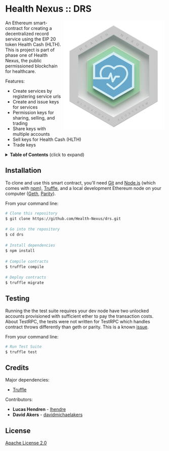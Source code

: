# Health Nexus :: DRS 
<img align="right" src="./assets/HN_token_transparent.png?raw=true" height="348">
An Ethereum smart-contract for creating a decentralized record service using the EIP 20 token Health Cash (HLTH). This is project is part of phase one of Health Nexus, the public permissioned blockchain for healthcare. 


Features:

* Create services by registering service urls
* Create and issue keys for services
* Permission keys for sharing, selling, and trading
* Share keys with multiple accounts
* Sell keys for Health Cash (HLTH)
* Trade keys

<details>
 <summary><strong>Table of Contents</strong> (click to expand)</summary>

* [Installation](#installation)
* [Testing](#️testing)
* [Notes](#notes)
* [Credits](#️credits)
* [License](#license)
</details>

## Installation

To clone and use this smart contract, you'll need [Git](https://git-scm.com) and [Node.js](https://nodejs.org/en/download/) (which comes with [npm](http://npmjs.com)), [Truffle](http://truffleframework.com/), and a local development Ethereum node on your computer ([Geth](https://github.com/ethereum/go-ethereum), [Parity](https://github.com/paritytech/parity)). 

From your command line:

```bash
# Clone this repository
$ git clone https://github.com/Health-Nexus/drs.git

# Go into the repository
$ cd drs

# Install dependencies
$ npm install

# Compile contracts
$ truffle compile

# Deploy contracts
$ truffle migrate
```

## Testing

Running the the test suite requires your dev node have two unlocked accounts provisioned with sufficient ether to pay the transaction costs. About TestRPC, the tests were not written for TestRPC which handles contract throws differently than geth or parity. This is a known [issue](https://github.com/ethereumjs/testrpc/issues/39). 

From your command line:

```bash
# Run Test Suite
$ truffle test
```

## Credits

Major dependencies:

* [Truffle](https://github.com/trufflesuite/truffle)

Contributors: 

* **Lucas Hendren** - [lhendre](https://github.com/lhendre)
* **David Akers** - [davidmichaelakers](https://github.com/davidmichaelakers)

## License

[Apache License 2.0](https://github.com/Health-Nexus/drs/blob/master/LICENSE)